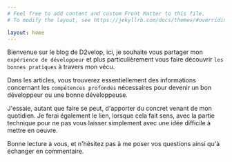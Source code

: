 ```yaml
---
# Feel free to add content and custom Front Matter to this file.
# To modify the layout, see https://jekyllrb.com/docs/themes/#overriding-theme-defaults

layout: home
---
```


Bienvenue sur le blog de D2velop, ici, je souhaite vous partager mon `expérience de développeur` et plus particulièrement vous faire découvrir `les bonnes pratiques` à travers mon vécu.

Dans les articles, vous trouverez essentiellement des informations concernant les `compétences profondes` nécessaires pour devenir un bon développeur ou une bonne développeuse.

J'essaie, autant que faire se peut, d'apporter du concret venant de mon quotidien. Je ferai également le lien, lorsque cela fait sens, avec la partie technique pour ne pas vous laisser simplement avec une idée difficile à mettre en oeuvre.

Bonne lecture à vous, et n'hésitez pas à me poser vos questions ainsi qu'à échanger en commentaire.
